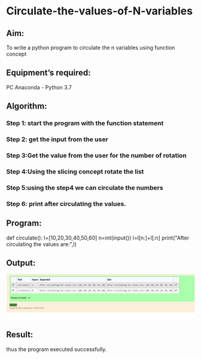 # Circulate-the-values-of-N-variables
## Aim:
To write a python program to circulate the n variables using function concept
## Equipment’s required:
PC
Anaconda - Python 3.7
## Algorithm: 
### Step 1: start the program with the function statement
### Step 2: get the input from the user 
### Step 3:Get the value from the user for the number of rotation
### Step 4:Using the slicing concept rotate the list 
### Step 5:using the step4 we can circulate the numbers 
### Step 6: print after circulating the values.
## Program:
def circulate():
    l=[10,20,30,40,50,60]
    n=int(input())
    l=l[n:]+l[:n]
    print("After circulating the values are:",l)


## Output:
![](unknown.jpg)
## Result:
thus the program executed successfully.
